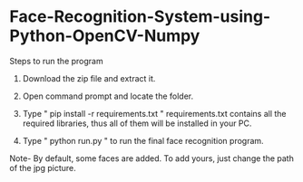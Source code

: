 # Face-Recognition-System-using-Python-OpenCV-Numpy

Steps to run the program

1. Download the zip file and extract it. 

2. Open command prompt and locate the folder. 

3. Type " pip install -r requirements.txt "
requirements.txt contains all the required libraries, thus all of them will be installed in your PC.

4. Type " python run.py " to run the final face recognition program. 

Note- By default, some faces are added. To add yours, just change the path of the jpg picture.
